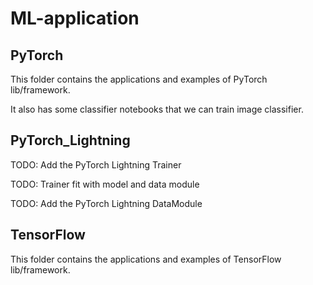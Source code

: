 # ML-application


## PyTorch

This folder contains the applications and examples of PyTorch lib/framework. 

It also has some classifier notebooks that we can train image classifier.

## PyTorch_Lightning

TODO: Add the PyTorch Lightning Trainer 

TODO: Trainer fit with model and data module 

TODO: Add the PyTorch Lightning DataModule

## TensorFlow

This folder contains the applications and examples of TensorFlow lib/framework.
